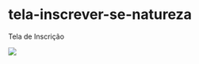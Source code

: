 # tela-inscrever-se-natureza
Tela de Inscrição

<img src="https://alexoliveira09.github.io/tela-inscrever-se-natureza/login.JPG">
<br>
